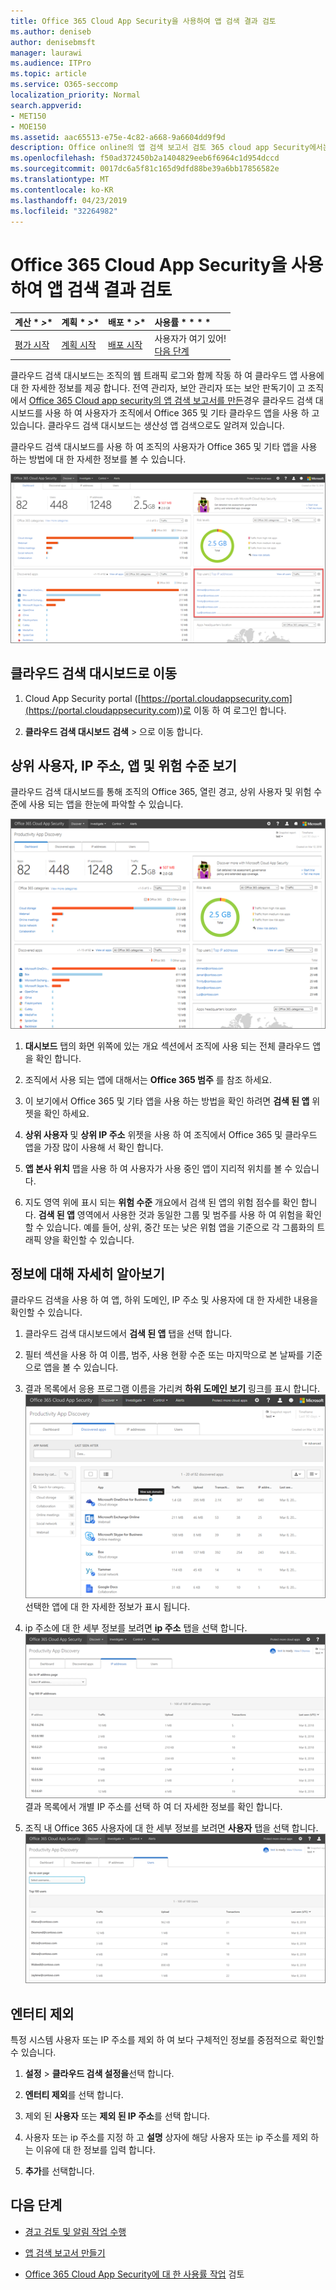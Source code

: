 ```yaml
---
title: Office 365 Cloud App Security을 사용하여 앱 검색 결과 검토
ms.author: deniseb
author: denisebmsft
manager: laurawi
ms.audience: ITPro
ms.topic: article
ms.service: O365-seccomp
localization_priority: Normal
search.appverid:
- MET150
- MOE150
ms.assetid: aac65513-e75e-4c82-a668-9a6604dd9f9d
description: Office online의 앱 검색 보고서 검토 365 cloud app Security에서는 조직의 사용자가 클라우드 앱을 사용 하는 방법에 대해 자세히 알아볼 수 있습니다. 방화벽 및 프록시의 로그 파일을 사용 하 여 앱 검색 보고서를 만든 후에는 앱 검색 대시보드의 결과를 검토 하세요.
ms.openlocfilehash: f50ad372450b2a1404829eeb6f6964c1d954dccd
ms.sourcegitcommit: 0017dc6a5f81c165d9dfd88be39a6bb17856582e
ms.translationtype: MT
ms.contentlocale: ko-KR
ms.lasthandoff: 04/23/2019
ms.locfileid: "32264982"
---
```

# <a name="review-app-discovery-findings-in-office-365-cloud-app-security"></a>Office 365 Cloud App Security을 사용하여 앱 검색 결과 검토
  
|계산 * *\>**|계획 * *\>**|배포 * *\>**|사용률 * * * *|
|:-----|:-----|:-----|:-----|
|[평가 시작](office-365-cas-overview.md) <br/> |[계획 시작](get-ready-for-office-365-cas.md) <br/> |[배포 시작](turn-on-office-365-cas.md) <br/> |사용자가 여기 있어!  <br/> [다음 단계](#next-steps) <br/> |
   
클라우드 검색 대시보드는 조직의 웹 트래픽 로그와 함께 작동 하 여 클라우드 앱 사용에 대 한 자세한 정보를 제공 합니다. 전역 관리자, 보안 관리자 또는 보안 판독기이 고 조직에서 [Office 365 Cloud app security의 앱 검색 보고서를 만든](create-app-discovery-reports-in-ocas.md)경우 클라우드 검색 대시보드를 사용 하 여 사용자가 조직에서 Office 365 및 기타 클라우드 앱을 사용 하 고 있습니다. 클라우드 검색 대시보드는 생산성 앱 검색으로도 알려져 있습니다.
  
 클라우드 검색 대시보드를 사용 하 여 조직의 사용자가 Office 365 및 기타 앱을 사용 하는 방법에 대 한 자세한 정보를 볼 수 있습니다. 
  
![클라우드 검색 대시보드가 업데이트 되었습니다.](media/12712681-c0b3-4cb3-b7fd-2cf2ad4e825f.png)
     
## <a name="go-to-the-cloud-discovery-dashboard"></a>클라우드 검색 대시보드로 이동

1. Cloud App Security portal ([https://portal.cloudappsecurity.com](https://portal.cloudappsecurity.com))로 이동 하 여 로그인 합니다.
    
2. **클라우드 검색 대시보드** **검색** \> 으로 이동 합니다.
    
## <a name="see-your-top-users-ip-addresses-apps-and-risk-levels"></a>상위 사용자, IP 주소, 앱 및 위험 수준 보기

클라우드 검색 대시보드를 통해 조직의 Office 365, 열린 경고, 상위 사용자 및 위험 수준에 사용 되는 앱을 한눈에 파악할 수 있습니다.
  
![클라우드 검색 이점](media/06696946-fbdf-4781-b5b8-2ac074fcb2a1.png)
  
1. **대시보드** 탭의 화면 위쪽에 있는 개요 섹션에서 조직에 사용 되는 전체 클라우드 앱을 확인 합니다. 
    
2. 조직에서 사용 되는 앱에 대해서는 **Office 365 범주** 를 참조 하세요. 
    
3. 이 보기에서 Office 365 및 기타 앱을 사용 하는 방법을 확인 하려면 **검색 된 앱** 위젯을 확인 하세요. 
    
4. **상위 사용자** 및 **상위 IP 주소** 위젯을 사용 하 여 조직에서 Office 365 및 클라우드 앱을 가장 많이 사용해 서 확인 합니다. 
    
5. **앱 본사 위치** 맵을 사용 하 여 사용자가 사용 중인 앱이 지리적 위치를 볼 수 있습니다. 
    
6. 지도 영역 위에 표시 되는 **위험 수준** 개요에서 검색 된 앱의 위험 점수를 확인 합니다. **검색 된 앱** 영역에서 사용한 것과 동일한 그룹 및 범주를 사용 하 여 위험을 확인할 수 있습니다. 예를 들어, 상위, 중간 또는 낮은 위험 앱을 기준으로 각 그룹화의 트래픽 양을 확인할 수 있습니다. 
    
## <a name="dive-deeper-into-the-information"></a>정보에 대해 자세히 알아보기

클라우드 검색을 사용 하 여 앱, 하위 도메인, IP 주소 및 사용자에 대 한 자세한 내용을 확인할 수 있습니다.
  
1. 클라우드 검색 대시보드에서 **검색 된 앱** 탭을 선택 합니다. 
    
2. 필터 섹션을 사용 하 여 이름, 범주, 사용 현황 수준 또는 마지막으로 본 날짜를 기준으로 앱을 볼 수 있습니다.
    
3. 결과 목록에서 응용 프로그램 이름을 가리켜 **하위 도메인 보기** 링크를 표시 합니다.<br/> ![하위 도메인 세부 정보를 볼 수 있는 링크를 나타내기 위해 앱 옆에 가리키기](media/4a212215-8a2c-46fd-9ef9-89e4064658a6.png)<br/>선택한 앱에 대 한 자세한 정보가 표시 됩니다.
    
4. ip 주소에 대 한 세부 정보를 보려면 **ip 주소** 탭을 선택 합니다.<br/>![클라우드 검색에서 IP 주소에 대 한 자세한 정보를 표시 합니다.](media/0c742bf6-da9e-4d22-8656-a27a5007d5d5.png)<br/>결과 목록에서 개별 IP 주소를 선택 하 여 더 자세한 정보를 확인 합니다.
    
5. 조직 내 Office 365 사용자에 대 한 세부 정보를 보려면 **사용자** 탭을 선택 합니다.<br/>![클라우드 검색-사용자 정보](media/2d9c2d85-01e6-4057-8020-d9a68f26bbac.png)
  
## <a name="exclude-entities"></a>엔터티 제외

특정 시스템 사용자 또는 IP 주소를 제외 하 여 보다 구체적인 정보를 중점적으로 확인할 수 있습니다.
  
1. **설정** \> **클라우드 검색 설정을**선택 합니다.
    
2. **엔터티 제외**를 선택 합니다.
    
3. 제외 된 **사용자** 또는 **제외 된 IP 주소**를 선택 합니다.
    
4. 사용자 또는 ip 주소를 지정 하 고 **설명** 상자에 해당 사용자 또는 ip 주소를 제외 하는 이유에 대 한 정보를 입력 합니다. 
    
5. **추가**를 선택합니다.
    
## <a name="next-steps"></a>다음 단계

- [경고 검토 및 알림 작업 수행](review-office-365-cas-alerts.md)
    
- [앱 검색 보고서 만들기](create-app-discovery-reports-in-ocas.md)
    
- [Office 365 Cloud App Security에 대 한 사용률 작업](utilization-activities-for-ocas.md) 검토
    

